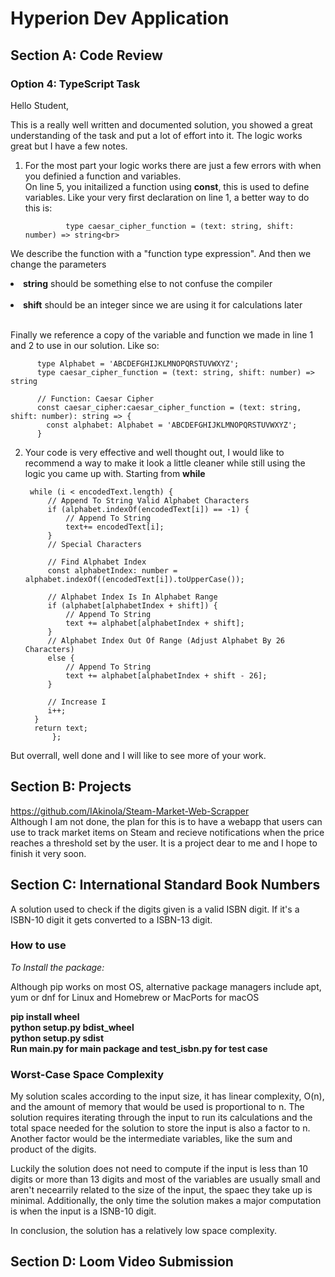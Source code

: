 # Hyperion Dev Application

## Section A: Code Review
### **Option 4: TypeScript Task**

Hello Student,

This is a really well written and documented solution, 
you showed a great understanding of the task and put a lot of effort into it.
The logic works great but I have a few notes.

1. For the most part your logic works there are just a few errors with when you definied
   a function and variables.<br>
On line 5, you initailized a function using __const__, this is used to define variables. Like your very first declaration on line 1, a better way to do this is:<br>
       
       
       			type caesar_cipher_function = (text: string, shift: number) => string<br>
			
					
 We describe the function with a "function type expression". And then we change the parameters<br>
			<li> __string__ should be something else to not confuse the compiler</li><br>
			<li>__shift__ should be an integer since we are using it for calculations later</li><br>
			
Finally we reference a copy of the variable and function we made in line 1 and 2 to use in our
solution. Like so:
	
          type Alphabet = 'ABCDEFGHIJKLMNOPQRSTUVWXYZ';
          type caesar_cipher_function = (text: string, shift: number) => string

          // Function: Caesar Cipher
          const caesar_cipher:caesar_cipher_function = (text: string, shift: number): string => {
            const alphabet: Alphabet = 'ABCDEFGHIJKLMNOPQRSTUVWXYZ';
          }
2. Your code is very effective and well thought out, I would like to recommend a way to make it look a little 
   cleaner while still using the logic you came up with. Starting from __while__ <br>
   
   
   
		while (i < encodedText.length) {
			// Append To String Valid Alphabet Characters
			if (alphabet.indexOf(encodedText[i]) == -1) {
				// Append To String
				text+= encodedText[i];
			}
			// Special Characters

			// Find Alphabet Index
			const alphabetIndex: number = alphabet.indexOf((encodedText[i]).toUpperCase());

			// Alphabet Index Is In Alphabet Range
			if (alphabet[alphabetIndex + shift]) {
				// Append To String
				text += alphabet[alphabetIndex + shift];        
			}
			// Alphabet Index Out Of Range (Adjust Alphabet By 26 Characters)
			else {
				// Append To String
				text += alphabet[alphabetIndex + shift - 26];
			}

		 	// Increase I
		 	i++;
		 }
		 return text;
	       	 };
 

But overrall, well done and I will like to see more of your work.

## Section B: Projects
https://github.com/IAkinola/Steam-Market-Web-Scrapper <br>
Although I am not done, the plan for this is to have a webapp that users can use to track market items on Steam and recieve notifications when the price
reaches a threshold set by the user. It is a project dear to me and I hope to finish it very soon.

## Section C: International Standard Book Numbers
A solution used to check if the digits given is a valid ISBN digit. If it's a ISBN-10 digit it gets converted to a ISBN-13 digit.
### How to use 
_To Install the package:_ <br>

Although pip works on most OS, alternative package managers include apt, yum or dnf for Linux and Homebrew or MacPorts for macOS 

**pip install wheel<br>**
**python setup.py bdist_wheel<br>**
**python setup.py sdist<br>**
**Run main.py for main package and test_isbn.py for test case<br>**

### Worst-Case Space Complexity
My solution scales according to the input size, it has linear complexity, O(n), and the amount of 
memory that would be used is proportional to n. The solution requires iterating through the input
to run its calculations and the total space needed for the solution to store the input is also a factor 
to n. Another factor would be the intermediate variables, like the sum and product of the digits.<br>

Luckily the solution does not need to compute if the input is less than 10 digits or more than 13 
digits and most of the variables are usually small and aren't necearrily related to the size of the 
input, the spaec they take up is minimal. Additionally, the only time the solution makes a major computation
is when the input is a ISNB-10 digit.<br>

In conclusion, the solution has a relatively low space complexity.<br>

## Section D: Loom Video Submission
